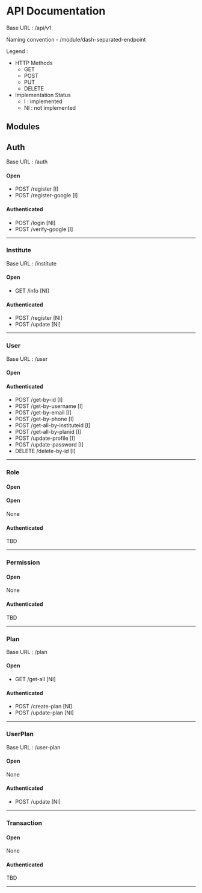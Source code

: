 # API Documentation

Base URL : /api/v1

Naming convention - /module/dash-separated-endpoint

Legend :

-   HTTP Methods
    -   GET
    -   POST
    -   PUT
    -   DELETE
-   Implementation Status
    -   I : implemented
    -   NI : not implemented

## Modules

## Auth

Base URL : /auth

#### Open

-   POST /register [I]
-   POST /register-google [I]

#### Authenticated

-   POST /login [NI]
-   POST /verify-google [I]

---

### Institute

Base URL : /institute

#### Open

-   GET /info [NI]

#### Authenticated

-   POST /register [NI]
-   POST /update [NI]

---

### User

Base URL : /user

#### Open

#### Authenticated

-   POST /get-by-id [I]
-   POST /get-by-username [I]
-   POST /get-by-email [I]
-   POST /get-by-phone [I]
-   POST /get-all-by-instituteid [I]
-   POST /get-all-by-planid [I]
-   POST /update-profile [I]
-   POST /update-password [I]
-   DELETE /delete-by-id [I]

---

### Role

#### Open

#### Open

None

#### Authenticated

TBD

---

### Permission

#### Open

None

#### Authenticated

TBD

---

### Plan

Base URL : /plan

#### Open

-   GET /get-all [NI]

#### Authenticated

-   POST /create-plan [NI]
-   POST /update-plan [NI]

---

### UserPlan

Base URL : /user-plan

#### Open

None

#### Authenticated

-   POST /update [NI]

---

### Transaction

#### Open

None

#### Authenticated

TBD

---
